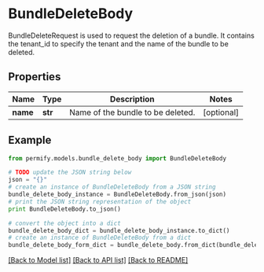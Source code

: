# BundleDeleteBody

BundleDeleteRequest is used to request the deletion of a bundle. It contains the tenant_id to specify the tenant and the name of the bundle to be deleted.

## Properties

Name | Type | Description | Notes
------------ | ------------- | ------------- | -------------
**name** | **str** | Name of the bundle to be deleted. | [optional] 

## Example

```python
from permify.models.bundle_delete_body import BundleDeleteBody

# TODO update the JSON string below
json = "{}"
# create an instance of BundleDeleteBody from a JSON string
bundle_delete_body_instance = BundleDeleteBody.from_json(json)
# print the JSON string representation of the object
print BundleDeleteBody.to_json()

# convert the object into a dict
bundle_delete_body_dict = bundle_delete_body_instance.to_dict()
# create an instance of BundleDeleteBody from a dict
bundle_delete_body_form_dict = bundle_delete_body.from_dict(bundle_delete_body_dict)
```
[[Back to Model list]](../README.md#documentation-for-models) [[Back to API list]](../README.md#documentation-for-api-endpoints) [[Back to README]](../README.md)


